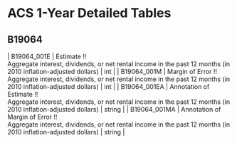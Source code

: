 # ACS 1-Year Detailed Tables

## B19064

| B19064_001E | Estimate !!<br>Aggregate interest, dividends, or net rental income in the past 12 months (in 2010 inflation-adjusted dollars) | int |
| B19064_001M | Margin of Error !!<br>Aggregate interest, dividends, or net rental income in the past 12 months (in 2010 inflation-adjusted dollars) | int |
| B19064_001EA | Annotation of Estimate !!<br>Aggregate interest, dividends, or net rental income in the past 12 months (in 2010 inflation-adjusted dollars) | string |
| B19064_001MA | Annotation of Margin of Error !!<br>Aggregate interest, dividends, or net rental income in the past 12 months (in 2010 inflation-adjusted dollars) | string |

